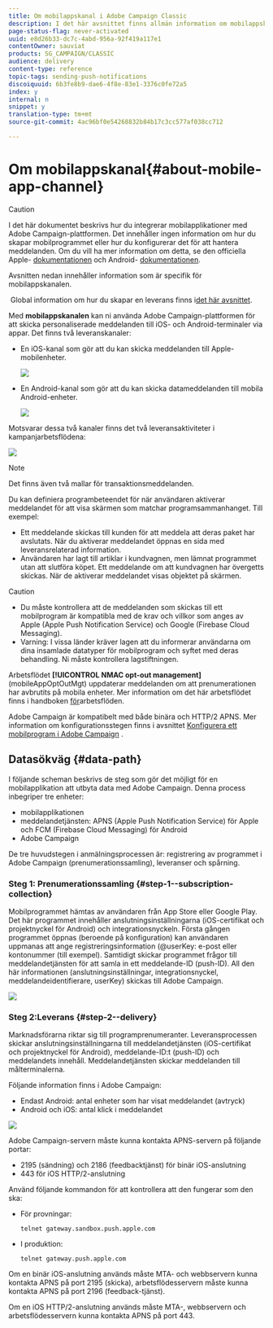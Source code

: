 ```yaml
---
title: Om mobilappskanal i Adobe Campaign Classic
description: I det här avsnittet finns allmän information om mobilappskanalen i Adobe Campaign Classic.
page-status-flag: never-activated
uuid: e8d26b33-dc7c-4abd-956a-92f419a117e1
contentOwner: sauviat
products: SG_CAMPAIGN/CLASSIC
audience: delivery
content-type: reference
topic-tags: sending-push-notifications
discoiquuid: 6b3fe8b9-dae6-4f8e-83e1-3376c0fe72a5
index: y
internal: n
snippet: y
translation-type: tm+mt
source-git-commit: 4ac96bf0e54268832b84b17c3cc577af038cc712

---
```



# Om mobilappskanal{#about-mobile-app-channel}

>[!CAUTION]
>
>I det här dokumentet beskrivs hur du integrerar mobilapplikationer med Adobe Campaign-plattformen. Det innehåller ingen information om hur du skapar mobilprogrammet eller hur du konfigurerar det för att hantera meddelanden. Om du vill ha mer information om detta, se den officiella Apple- [dokumentationen](https://developer.apple.com/) och Android- [dokumentationen](https://developer.android.com/index.html).

Avsnitten nedan innehåller information som är specifik för mobilappskanalen.

 Global information om hur du skapar en leverans finns i[det här avsnittet](../../delivery/using/steps-about-delivery-creation-steps.md).

Med **mobilappskanalen** kan ni använda Adobe Campaign-plattformen för att skicka personaliserade meddelanden till iOS- och Android-terminaler via appar. Det finns två leveranskanaler:

* En iOS-kanal som gör att du kan skicka meddelanden till Apple-mobilenheter.

   ![](assets/nmac_intro_2.png)

* En Android-kanal som gör att du kan skicka datameddelanden till mobila Android-enheter.

   ![](assets/nmac_intro_1.png)

Motsvarar dessa två kanaler finns det två leveransaktiviteter i kampanjarbetsflödena:

![](assets/nmac_intro_3.png)

>[!NOTE]
>
>Det finns även två mallar för transaktionsmeddelanden.

Du kan definiera programbeteendet för när användaren aktiverar meddelandet för att visa skärmen som matchar programsammanhanget. Till exempel:

* Ett meddelande skickas till kunden för att meddela att deras paket har avslutats. När du aktiverar meddelandet öppnas en sida med leveransrelaterad information.
* Användaren har lagt till artiklar i kundvagnen, men lämnat programmet utan att slutföra köpet. Ett meddelande om att kundvagnen har övergetts skickas. När de aktiverar meddelandet visas objektet på skärmen.

>[!CAUTION]
>
>* Du måste kontrollera att de meddelanden som skickas till ett mobilprogram är kompatibla med de krav och villkor som anges av Apple (Apple Push Notification Service) och Google (Firebase Cloud Messaging).
>* Varning: I vissa länder kräver lagen att du informerar användarna om dina insamlade datatyper för mobilprogram och syftet med deras behandling. Ni måste kontrollera lagstiftningen.


Arbetsflödet **[!UICONTROL NMAC opt-out management]** (mobileAppOptOutMgt) uppdaterar meddelanden om att prenumerationen har avbrutits på mobila enheter. Mer information om det här arbetsflödet finns i handboken [för](../../workflow/using/mobile-app-channel.md)arbetsflöden.

Adobe Campaign är kompatibelt med både binära och HTTP/2 APNS. Mer information om konfigurationsstegen finns i avsnittet [Konfigurera ett mobilprogram i Adobe Campaign](../../delivery/using/configuring-the-mobile-application.md) .

## Datasökväg {#data-path}

I följande scheman beskrivs de steg som gör det möjligt för en mobilapplikation att utbyta data med Adobe Campaign. Denna process inbegriper tre enheter:

* mobilapplikationen
* meddelandetjänsten: APNS (Apple Push Notification Service) för Apple och FCM (Firebase Cloud Messaging) för Android
* Adobe Campaign

De tre huvudstegen i anmälningsprocessen är: registrering av programmet i Adobe Campaign (prenumerationssamling), leveranser och spårning.

### Steg 1: Prenumerationssamling {#step-1--subscription-collection}

Mobilprogrammet hämtas av användaren från App Store eller Google Play. Det här programmet innehåller anslutningsinställningarna (iOS-certifikat och projektnyckel för Android) och integrationsnyckeln. Första gången programmet öppnas (beroende på konfiguration) kan användaren uppmanas att ange registreringsinformation (@userKey: e-post eller kontonummer (till exempel). Samtidigt skickar programmet frågor till meddelandetjänsten för att samla in ett meddelande-ID (push-ID). All den här informationen (anslutningsinställningar, integrationsnyckel, meddelandeidentifierare, userKey) skickas till Adobe Campaign.

![](assets/nmac_register_view.png)

### Steg 2:Leverans {#step-2--delivery}

Marknadsförarna riktar sig till programprenumeranter. Leveransprocessen skickar anslutningsinställningarna till meddelandetjänsten (iOS-certifikat och projektnyckel för Android), meddelande-ID:t (push-ID) och meddelandets innehåll. Meddelandetjänsten skickar meddelanden till målterminalerna.

Följande information finns i Adobe Campaign:

* Endast Android: antal enheter som har visat meddelandet (avtryck)
* Android och iOS: antal klick i meddelandet

![](assets/nmac_delivery_view.png)

Adobe Campaign-servern måste kunna kontakta APNS-servern på följande portar:

* 2195 (sändning) och 2186 (feedbacktjänst) för binär iOS-anslutning
* 443 för iOS HTTP/2-anslutning

Använd följande kommandon för att kontrollera att den fungerar som den ska:

* För provningar:

   ```
   telnet gateway.sandbox.push.apple.com
   ```

* I produktion:

   ```
   telnet gateway.push.apple.com
   ```

Om en binär iOS-anslutning används måste MTA- och webbservern kunna kontakta APNS på port 2195 (skicka), arbetsflödesservern måste kunna kontakta APNS på port 2196 (feedback-tjänst).

Om en iOS HTTP/2-anslutning används måste MTA-, webbservern och arbetsflödesservern kunna kontakta APNS på port 443.

